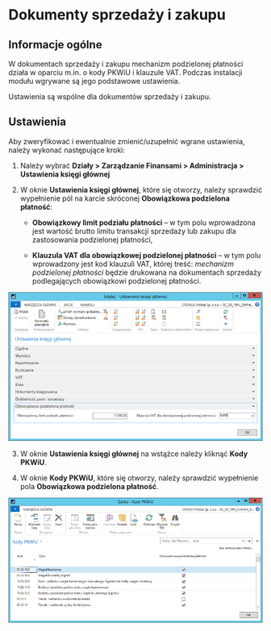 # Dokumenty sprzedaży i zakupu

## Informacje ogólne

W dokumentach sprzedaży i zakupu mechanizm podzielonej płatności działa
w oparciu m.in. o kody PKWiU i klauzule VAT. Podczas instalacji modułu
wgrywane są jego podstawowe ustawienia.

Ustawienia są wspólne dla dokumentów sprzedaży i zakupu.

## Ustawienia

Aby zweryfikować i ewentualnie zmienić/uzupełnić wgrane ustawienia,
należy wykonać następujące kroki:

1.  Należy wybrać **Działy \> Zarządzanie Finansami \> Administracja \>
    Ustawienia księgi głównej**

2.  W oknie **Ustawienia księgi głównej**, które się otworzy, należy
    sprawdzić wypełnienie pól na karcie skróconej **Obowiązkowa
    podzielona płatność**:

    -   **Obowiązkowy limit podziału płatności** – w tym polu wprowadzona
        jest wartość brutto limitu transakcji sprzedaży lub zakupu dla
        zastosowania podzielonej płatności,
    
    -   **Klauzula VAT dla obowiązkowej podzielonej płatności** – w tym
        polu wprowadzony jest kod klauzuli VAT, której treść: *mechanizm
        podzielonej płatności* będzie drukowana na dokumentach sprzedaży
        podlegających obowiązkowi podzielonej płatności.

  ![](media/image517.png)

3.  W oknie **Ustawienia księgi głównej** na wstążce należy kliknąć
    **Kody PKWiU**.

4.  W oknie **Kody PKWiU**, które się otworzy, należy sprawdzić
    wypełnienie pola **Obowiązkowa podzielona płatność**.

  ![](media/image518.png)
